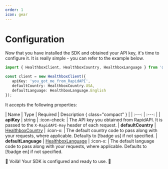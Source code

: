 ```yaml
---
order: 1
icon: gear
---
```


# Configuration

Now that you have installed the SDK and obtained your API key, it's time to configure it. It is really simple - you can refer to the example below.

```ts
import { HealthboxClient, HealthboxCountry, HealthboxLanguage } from '@flushbg/myhealthbox-sdk';

const client = new HealthboxClient({
   apiKey: 'you_got_me_from_RapidAPI',
   defaultCountry: HealthboxCountry.USA,
   defaultLanguage: HealthboxLanguage.English
});
```

It accepts the following properties:

| Name | Type | Required | Description { class="compact" }
| | :---: | :---: |
| **apiKey** | string | :icon-check: | The API key you obtained from RapidAPI. It is passed to the `X-RapidAPI-Key` header of each request.
| **defaultCountry** | [HealthboxCountry](../sdk-reference/general-types/#healthboxcountry) | :icon-x: | The default country code to pass along with your requests, where applicable. Defaults to [!badge us] if not specified. 
| **defaultLanguage** | [HealthboxLanguage](../sdk-reference/general-types/#healthboxlanguage) | :icon-x: | The default language code to pass along with your requests, where applicable. Defaults to [!badge en] if not specified. 

:tada: Voilà! Your SDK is configured and ready to use. :tada: